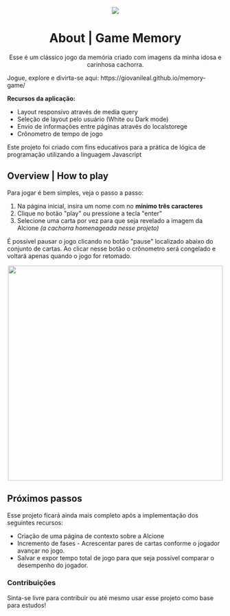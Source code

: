 <div align="center"> 
  <img src="https://github.com/user-attachments/assets/11ae20e1-cc0a-44e3-b15b-7724fe5a35eb">
</div>

<div align = "center"> 
  <h1>About | Game Memory</h1>
  <p>Esse é um clássico jogo da memória criado com imagens da minha idosa e carinhosa cachorra. </p>
</div>
<p>Jogue, explore e divirta-se aqui: https://giovanileal.github.io/memory-game/ 
<p> <strong>Recursos da aplicação:</strong></p>
<ul>
  <li>Layout responsivo através de media query</li>
  <li>Seleção de layout pelo usuário (White ou Dark mode)</li>
  <li>Envio de informações entre páginas através do localstorege</li>
  <li>Crônometro de tempo de jogo</li>
</ul>
<p>Este projeto foi criado com fins educativos para a prática de lógica de programação utilizando a linguagem Javascript</p>

<h2>Overview | How to play</h2>
<p>Para jogar é bem simples, veja o passo a passo: </p>
<ol>
  <li>Na página inicial, insira um nome com no <strong>mínimo três caracteres</strong></li>
  <li>Clique no botão "play" ou pressione a tecla "enter"</li>
  <li>Selecione uma carta por vez para que seja revelado a imagem da Alcione <em>(a cachorra homenageada nesse projeto)</em></li>
</ol>
<p> É possível pausar o jogo clicando no botão "pause" localizado abaixo do conjunto de cartas. Ao clicar nesse botão o crônometro será congelado e voltará apenas quando o jogo for retomado.</p>

<div align="center"> 
  <img src="https://github.com/user-attachments/assets/1f5bda3e-d7c2-4098-9dcb-c41dd1dd13ae" width="500">
</div>



<h2>Próximos passos</h2>
<p>Esse projeto ficará ainda mais completo após a implementação dos seguintes recursos: </p>
<ul>
  <li>Criação de uma página de contexto sobre a Alcione</li>
  <li>Incremento de fases - Acrescentar pares de cartas conforme o jogador avançar no jogo.</li>
  <li>Salvar e expor tempo total de jogo para que seja possível comparar o desempenho do jogador. </li>
</ul>
<h3>Contribuições</h3>
<p>Sinta-se livre para contribuir ou até mesmo usar esse projeto como base para estudos!</p>
